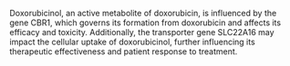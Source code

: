 Doxorubicinol, an active metabolite of doxorubicin, is influenced by the gene CBR1, which governs its formation from doxorubicin and affects its efficacy and toxicity. Additionally, the transporter gene SLC22A16 may impact the cellular uptake of doxorubicinol, further influencing its therapeutic effectiveness and patient response to treatment.